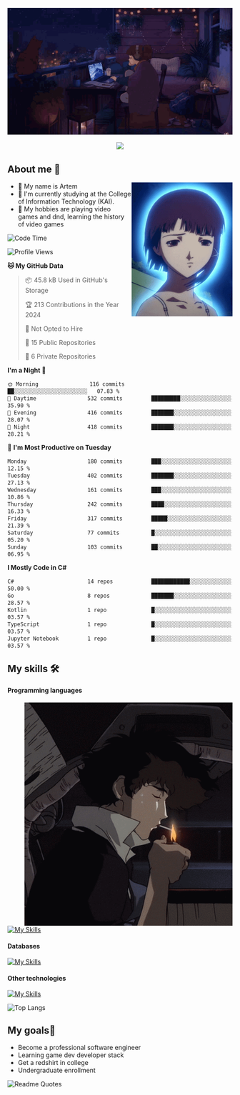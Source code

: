 <div align="center">
  <p>
    <img src="assets/lo-fi.gif">
  </p>
  <p>
    <img src="https://readme-typing-svg.herokuapp.com?color=%2336BCF7&lines=Welcome-to-my-profile&center=true&width=380&height=50&duration=4000&pause=1000">
  </p>
</div>

<div>
  <h2>About me 🚀</h2>
   <div align="center">
    <img src="assets/lain2.gif" align="right" height="300px">
  </div>
  <ul>
    <li>👨 My name is Artem</li>
    <li>🌱 I'm currently studying at the College of Information Technology (KAI).</li>
    <li>👾 My hobbies are playing video games and dnd, learning the history of video games </li>
  </ul>
</div>


<!--START_SECTION:waka-->
![Code Time](http://img.shields.io/badge/Code%20Time-144%20hrs%2049%20mins-blue)

![Profile Views](http://img.shields.io/badge/Profile%20Views-9-blue)

**🐱 My GitHub Data** 

> 📦 45.8 kB Used in GitHub's Storage 
 > 
> 🏆 213 Contributions in the Year 2024
 > 
> 🚫 Not Opted to Hire
 > 
> 📜 15 Public Repositories 
 > 
> 🔑 6 Private Repositories 
 > 
**I'm a Night 🦉** 

```text
🌞 Morning                116 commits         ██░░░░░░░░░░░░░░░░░░░░░░░   07.83 % 
🌆 Daytime                532 commits         █████████░░░░░░░░░░░░░░░░   35.90 % 
🌃 Evening                416 commits         ███████░░░░░░░░░░░░░░░░░░   28.07 % 
🌙 Night                  418 commits         ███████░░░░░░░░░░░░░░░░░░   28.21 % 
```
📅 **I'm Most Productive on Tuesday** 

```text
Monday                   180 commits         ███░░░░░░░░░░░░░░░░░░░░░░   12.15 % 
Tuesday                  402 commits         ███████░░░░░░░░░░░░░░░░░░   27.13 % 
Wednesday                161 commits         ███░░░░░░░░░░░░░░░░░░░░░░   10.86 % 
Thursday                 242 commits         ████░░░░░░░░░░░░░░░░░░░░░   16.33 % 
Friday                   317 commits         █████░░░░░░░░░░░░░░░░░░░░   21.39 % 
Saturday                 77 commits          █░░░░░░░░░░░░░░░░░░░░░░░░   05.20 % 
Sunday                   103 commits         ██░░░░░░░░░░░░░░░░░░░░░░░   06.95 % 
```


**I Mostly Code in C#** 

```text
C#                       14 repos            ████████████░░░░░░░░░░░░░   50.00 % 
Go                       8 repos             ███████░░░░░░░░░░░░░░░░░░   28.57 % 
Kotlin                   1 repo              █░░░░░░░░░░░░░░░░░░░░░░░░   03.57 % 
TypeScript               1 repo              █░░░░░░░░░░░░░░░░░░░░░░░░   03.57 % 
Jupyter Notebook         1 repo              █░░░░░░░░░░░░░░░░░░░░░░░░   03.57 % 
```




<!--END_SECTION:waka-->

## My skills 🛠️
#### Programming languages
<div align="center">
  <img src="assets/bebop_smoke.gif" align="right" height="500px">
</div>


[![My Skills](https://skillicons.dev/icons?i=go,cs,python)](https://skillicons.dev)
#### Databases
[![My Skills](https://skillicons.dev/icons?i=mysql,mongodb,postgres)](https://skillicons.dev)
#### Other technologies
[![My Skills](https://skillicons.dev/icons?i=unity,docker,git,wasm)](https://skillicons.dev)

![Top Langs](https://github-readme-stats.vercel.app/api/top-langs/?username=nifle3&layout=compact&theme=nord)


## My goals🚀
- Become a professional software engineer
- Learning game dev developer stack
- Get a redshirt in college
- Undergraduate enrollment

![Readme Quotes](https://quotes-github-readme.vercel.app/api?type=horizontal&theme=nord) 
